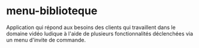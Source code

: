 # menu-biblioteque
Application qui répond aux besoins des clients qui travaillent dans le domaine vidéo ludique à l'aide de plusieurs fonctionnalités déclenchées via un menu d'invite de commande.
